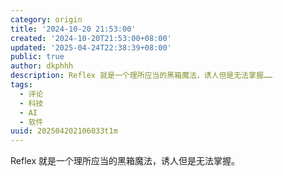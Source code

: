 ```yaml
---
category: origin
title: '2024-10-20 21:53:00'
created: '2024-10-20T21:53:00+08:00'
updated: '2025-04-24T22:38:39+08:00'
public: true
author: dkphhh
description: Reflex 就是一个理所应当的黑箱魔法，诱人但是无法掌握……
tags:
  - 评论
  - 科技
  - AI
  - 软件
uuid: 202504202106033t1m
---
```


Reflex 就是一个理所应当的黑箱魔法，诱人但是无法掌握。
